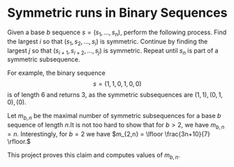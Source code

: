 # Symmetric runs in Binary Sequences

Given a base $b$ sequence $s = (s_1, \dots, s_n)$, perform the following process. Find the largest $i$ so that $(s_1, s_2, \dots, s_i)$ is symmetric. Continue by finding the largest $j$ so that $(s_{i+1}, s_{i+2}, \dots, s_{j})$ is symmetric. Repeat until $s_n$ is part of a symmetric subsequence. 

For example, the binary sequence 
$$s = (1,1,0,1,0,0)$$
is of length $6$ and returns $3$, as the symmetric subsequences are $(1,1), (0,1,0), (0)$.

Let $m_{b,n}$ be the maximal number of symmetric subsequences for a base $b$ sequence of length $n$.It is not too hard to show that for $b>2$, we have $m_{b,n} = n$. Interestingly, for $b=2$ we have $m_{2,n} = \lfloor \frac{3n+10}{7} \rfloor.$ 

This project proves this claim and computes values of $m_{b,n}.$
